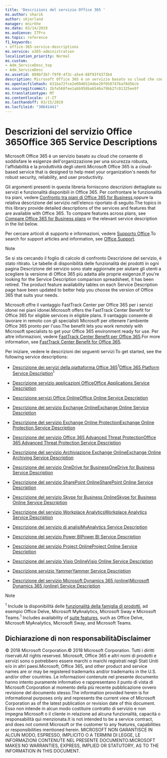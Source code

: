 ```yaml
---
title: 'Descrizioni del servizio Office 365 '
ms.author: sharik
author: skjerland
manager: mnirkhe
ms.date: 03/14/2019
ms.audience: ITPro
ms.topic: reference
f1_keywords:
- office-365-service-descriptions
ms.service: o365-administration
localization_priority: Normal
ms.custom:
- Adm_ServiceDesc_top
- Adm_ServiceDesc
ms.assetid: 899bf3b7-f9f0-4f3c-a5e4-88f93f4373b4
description: Microsoft Office 365 è un servizio basato su cloud che consente di soddisfare le esigenze dell'organizzazione per una sicurezza robusta, l'affidabilità e la produttività degli utenti.
ms.openlocfilehash: 631ba72fce2e09465244be20f0587476af0d56cb
ms.sourcegitcommit: 2bfe568fee1abb958ba6546a79bb27c01325ee9f
ms.translationtype: MT
ms.contentlocale: it-IT
ms.lasthandoff: 03/15/2019
ms.locfileid: "30641441"
---
```

# <a name="office-365-service-descriptions"></a><span data-ttu-id="5d0b8-103">Descrizioni del servizio Office 365</span><span class="sxs-lookup"><span data-stu-id="5d0b8-103">Office 365 Service Descriptions</span></span> 

<span data-ttu-id="5d0b8-104">Microsoft Office 365 è un servizio basato su cloud che consente di soddisfare le esigenze dell'organizzazione per una sicurezza robusta, l'affidabilità e la produttività degli utenti.</span><span class="sxs-lookup"><span data-stu-id="5d0b8-104">Microsoft Office 365 is a cloud-based service that is designed to help meet your organization's needs for robust security, reliability, and user productivity.</span></span> 
  
<span data-ttu-id="5d0b8-p101">Gli argomenti presenti in questa libreria forniscono descrizioni dettagliate su servizi e funzionalità disponibili in Office 365. Per confrontare le funzionalità tra piani, vedere [Confronto tra piani di Office 365 for Business ](http://go.microsoft.com/fwlink/?LinkID=799177&amp;clcid=0x409) oppure la relativa descrizione del servizio nell'elenco riportato di seguito.</span><span class="sxs-lookup"><span data-stu-id="5d0b8-p101">The topics in this library provide detailed descriptions of the services and features that are available with Office 365. To compare features across plans, see [Compare Office 365 for Business plans](http://go.microsoft.com/fwlink/?LinkID=799177&amp;clcid=0x409) or the relevant service description in the list below.</span></span> 
  
<span data-ttu-id="5d0b8-107">Per cercare articoli di supporto e informazioni, vedere [Supporto Office](https://support.office.com/).</span><span class="sxs-lookup"><span data-stu-id="5d0b8-107">To search for support articles and information, see [Office Support](https://support.office.com/).</span></span>
  
> [!NOTE]
> <span data-ttu-id="5d0b8-p102">Se si sta cercando il foglio di calcolo di confronto Descrizione del servizio, è stato ritirato. Le tabelle di disponibilità delle funzionalità dei prodotti in ogni pagina Descrizione del servizio sono state aggiornate per aiutare gli utenti a scegliere la versione di Office 365 più adatta alle proprie esigenze.</span><span class="sxs-lookup"><span data-stu-id="5d0b8-p102">If you're looking for the Service Description comparison spreadsheet, it has been retired. The product feature availability tables on each Service Description page have been updated to better help you choose the version of Office 365 that suits your needs.</span></span> 
  
<span data-ttu-id="5d0b8-110">Microsoft offre il vantaggio FastTrack Center per Office 365 per i servizi idonei nei piani idonei.</span><span class="sxs-lookup"><span data-stu-id="5d0b8-110">Microsoft offers the FastTrack Center Benefit for Office 365 for eligible services in eligible plans.</span></span> <span data-ttu-id="5d0b8-111">Il vantaggio consente di lavorare in remoto con gli specialisti Microsoft per ottenere l'ambiente Office 365 pronto per l'uso.</span><span class="sxs-lookup"><span data-stu-id="5d0b8-111">The benefit lets you work remotely with Microsoft specialists to get your Office 365 environment ready for use.</span></span> <span data-ttu-id="5d0b8-112">Per altre informazioni, vedere [FastTrack Center Benefit per Office 365](https://docs.microsoft.com/fasttrack/O365-fasttrack-benefit-for-office-365).</span><span class="sxs-lookup"><span data-stu-id="5d0b8-112">For more information, see [FastTrack Center Benefit for Office 365](https://docs.microsoft.com/fasttrack/O365-fasttrack-benefit-for-office-365).</span></span>
  
<span data-ttu-id="5d0b8-113">Per iniziare, vedere le descrizioni dei seguenti servizi:</span><span class="sxs-lookup"><span data-stu-id="5d0b8-113">To get started, see the following service descriptions:</span></span>
  
- <span data-ttu-id="5d0b8-114">[Descrizione dei servizi della piattaforma Office 365](office-365-platform-service-description/office-365-platform-service-description.md)<sup>1</sup></span><span class="sxs-lookup"><span data-stu-id="5d0b8-114">[Office 365 Platform Service Description](office-365-platform-service-description/office-365-platform-service-description.md)<sup>1</sup></span></span>
    
- [<span data-ttu-id="5d0b8-115">Descrizione servizio applicazioni Office</span><span class="sxs-lookup"><span data-stu-id="5d0b8-115">Office Applications Service Description</span></span>](office-applications-service-description/office-applications-service-description.md)
    
- [<span data-ttu-id="5d0b8-116">Descrizione servizi Office Online</span><span class="sxs-lookup"><span data-stu-id="5d0b8-116">Office Online Service Description</span></span>](office-online-service-description/office-online-service-description.md)
    
- [<span data-ttu-id="5d0b8-117">Descrizione del servizio Exchange Online</span><span class="sxs-lookup"><span data-stu-id="5d0b8-117">Exchange Online Service Description</span></span>](exchange-online-service-description/exchange-online-service-description.md)
    
- [<span data-ttu-id="5d0b8-118">Descrizione del servizio Exchange Online Protection</span><span class="sxs-lookup"><span data-stu-id="5d0b8-118">Exchange Online Protection Service Description</span></span>](exchange-online-protection-service-description/exchange-online-protection-service-description.md)
    
- [<span data-ttu-id="5d0b8-119">Descrizione del servizio Office 365 Advanced Threat Protection</span><span class="sxs-lookup"><span data-stu-id="5d0b8-119">Office 365 Advanced Threat Protection Service Description</span></span>](office-365-advanced-threat-protection-service-description.md)
    
- [<span data-ttu-id="5d0b8-120">Descrizione del servizio Archiviazione Exchange Online</span><span class="sxs-lookup"><span data-stu-id="5d0b8-120">Exchange Online Archiving Service Description</span></span>](exchange-online-archiving-service-description/exchange-online-archiving-service-description.md)
    
- [<span data-ttu-id="5d0b8-121">Descrizione del servizio OneDrive for Business</span><span class="sxs-lookup"><span data-stu-id="5d0b8-121">OneDrive for Business Service Description</span></span>](onedrive-for-business-service-description.md)
    
- [<span data-ttu-id="5d0b8-122">Descrizione del servizio SharePoint Online</span><span class="sxs-lookup"><span data-stu-id="5d0b8-122">SharePoint Online Service Description</span></span>](sharepoint-online-service-description/sharepoint-online-service-description.md)
    
- [<span data-ttu-id="5d0b8-123">Descrizione del servizio Skype for Business Online</span><span class="sxs-lookup"><span data-stu-id="5d0b8-123">Skype for Business Online Service Description</span></span>](skype-for-business-online-service-description/skype-for-business-online-service-description.md)
    
- [<span data-ttu-id="5d0b8-124">Descrizione del servizio Workplace Analytics</span><span class="sxs-lookup"><span data-stu-id="5d0b8-124">Workplace Analytics Service Description</span></span>](workplace-analytics-service-description.md)

- [<span data-ttu-id="5d0b8-125">Descrizione del servizio di analisi</span><span class="sxs-lookup"><span data-stu-id="5d0b8-125">MyAnalytics Service Description</span></span>](mya-service-description.md)
    
- [<span data-ttu-id="5d0b8-126">Descrizione del servizio Power BI</span><span class="sxs-lookup"><span data-stu-id="5d0b8-126">Power BI Service Description</span></span>](power-bi-service-description.md)
    
- [<span data-ttu-id="5d0b8-127">Descrizione del servizio Project Online</span><span class="sxs-lookup"><span data-stu-id="5d0b8-127">Project Online Service Description</span></span>](project-online-service-description/project-online-service-description.md)
    
- [<span data-ttu-id="5d0b8-128">Descrizione del servizio Visio Online</span><span class="sxs-lookup"><span data-stu-id="5d0b8-128">Visio Online Service Description</span></span>](visio-online-service-description/visio-online-service-description.md)
    
- [<span data-ttu-id="5d0b8-129">Descrizione servizio Yammer</span><span class="sxs-lookup"><span data-stu-id="5d0b8-129">Yammer Service Description</span></span>](yammer-service-description/yammer-service-description.md)
    
- [<span data-ttu-id="5d0b8-130">Descrizione del servizio Microsoft Dynamics 365 (online)</span><span class="sxs-lookup"><span data-stu-id="5d0b8-130">Microsoft Dynamics 365 (online) Service Description</span></span>](microsoft-dynamics-365-online-service-description.md)
    
> [!NOTE]
> <span data-ttu-id="5d0b8-131"><sup>1</sup> Include la disponibilità delle [funzionalità della famiglia di prodotti](https://technet.microsoft.com/EN-US/library/office-365-suite-features.aspx), ad esempio Office Delve, Microsoft MyAnalytics, Microsoft Sway e Microsoft Teams.</span><span class="sxs-lookup"><span data-stu-id="5d0b8-131"><sup>1</sup> Includes availability of [suite features](https://technet.microsoft.com/EN-US/library/office-365-suite-features.aspx), such as Office Delve, Microsoft MyAnalytics, Microsoft Sway, and Microsoft Teams.</span></span> 
  
## <a name="disclaimer"></a><span data-ttu-id="5d0b8-132">Dichiarazione di non responsabilità</span><span class="sxs-lookup"><span data-stu-id="5d0b8-132">Disclaimer</span></span>

<span data-ttu-id="5d0b8-133">© 2018 Microsoft Corporation.</span><span class="sxs-lookup"><span data-stu-id="5d0b8-133">© 2018 Microsoft Corporation.</span></span> <span data-ttu-id="5d0b8-134">Tutti i diritti riservati.</span><span class="sxs-lookup"><span data-stu-id="5d0b8-134">All rights reserved.</span></span> <span data-ttu-id="5d0b8-135">Microsoft, Office 365 e altri nomi di prodotti e servizi sono o potrebbero essere marchi o marchi registrati negli Stati Uniti e/o in altri paesi.</span><span class="sxs-lookup"><span data-stu-id="5d0b8-135">Microsoft, Office 365, and other product and service names are or may be registered trademarks and/or trademarks in the U.S. and/or other countries.</span></span> <span data-ttu-id="5d0b8-136">Le informazioni contenute nel presente documento hanno intento puramente informativo e rappresentano il punto di vista di Microsoft Corporation al momento della più recente pubblicazione ovvero revisione del documento stesso.</span><span class="sxs-lookup"><span data-stu-id="5d0b8-136">The information provided herein is for informational purposes only and represents the current view of Microsoft Corporation as of the latest publication or revision date of this document.</span></span> <span data-ttu-id="5d0b8-137">Esso non intende in alcun modo costituire contratto di servizio e non impegna Microsoft o il cliente in relazione ad alcuna funzionalità, capacità o responsabilità qui menzionata.</span><span class="sxs-lookup"><span data-stu-id="5d0b8-137">It is not intended to be a service contract, and does not commit Microsoft or the customer to any features, capabilities or responsibilities mentioned herein.</span></span> <span data-ttu-id="5d0b8-138">MICROSOFT NON GARANTISCE IN ALCUN MODO, ESPRESSO, IMPLICITO O A TERMINI DI LEGGE, LE INFORMAZIONI CONTENUTE NEL PRESENTE DOCUMENTO.</span><span class="sxs-lookup"><span data-stu-id="5d0b8-138">MICROSOFT MAKES NO WARRANTIES, EXPRESS, IMPLIED OR STATUTORY, AS TO THE INFORMATION IN THIS DOCUMENT.</span></span> 
  
